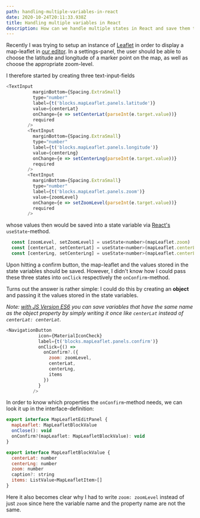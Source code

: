 ```yaml
---
path: handling-multiple-variables-in-react
date: 2020-10-24T20:11:33.938Z
title: Handling multiple variables in React
description: How can we handle multiple states in React and save them to a database?
---
```

Recently I was trying to setup an instance of [Leaflet](https://leafletjs.com/) in order to display a map-leaflet in [our editor](https://github.com/wepublish/wepublish/). In a settings-panel, the user should be able to choose the latitude and longitude of a marker point on the map, as well as choose the appropriate zoom-level. 

I therefore started by creating three text-input-fields

```javascript
<TextInput
          marginBottom={Spacing.ExtraSmall}
          type="number"
          label={t('blocks.mapLeaflet.panels.latitude')}
          value={centerLat}
          onChange={e => setCenterLat(parseInt(e.target.value))}
          required
        />
        <TextInput
          marginBottom={Spacing.ExtraSmall}
          type="number"
          label={t('blocks.mapLeaflet.panels.longitude')}
          value={centerLng}
          onChange={e => setCenterLng(parseInt(e.target.value))}
          required
        />
        <TextInput
          marginBottom={Spacing.ExtraSmall}
          type="number"
          label={t('blocks.mapLeaflet.panels.zoom')}
          value={zoomLevel}
          onChange={e => setZoomLevel(parseInt(e.target.value))}
          required
        />
```

whose values then would be saved into a state variable via [React's](https://reactjs.org/docs/hooks-state.html) `useState`-method. 

```javascript
  const [zoomLevel, setZoomLevel] = useState<number>(mapLeaflet.zoom)
  const [centerLat, setCenterLat] = useState<number>(mapLeaflet.centerLat)
  const [centerLng, setCenterLng] = useState<number>(mapLeaflet.centerLng)
```

Upon hitting a confirm button, the map-leaflet and the values stored in the state variables should be saved. However, I didn't know how I could pass these three states into `onClick` respectively the `onConfirm`-method. 

Turns out the answer is rather simple: I could do this by creating an **object** and passing it the values stored in the state variables. 

*Note: [with JS Version ES6](https://developer.mozilla.org/en-US/docs/Web/JavaScript/Reference/Operators/Object_initializer) you can save variables that have the same name as the object property by simply writing it once like `centerLat` instead of `centerLat: centerLat`.* 

```javascript
<NavigationButton
            icon={MaterialIconCheck}
            label={t('blocks.mapLeaflet.panels.confirm')}
            onClick={() =>
              onConfirm?.({
                zoom: zoomLevel,
                centerLat,
                centerLng,
                items
              })
            }
          />
```
In order to know which properties the `onConfirm`-method needs, we can look it up in the interface-definition: 

```javascript
export interface MapLeafletEditPanel {
  mapLeaflet: MapLeafletBlockValue
  onClose(): void
  onConfirm?(mapLeaflet: MapLeafletBlockValue): void
}

export interface MapLeafletBlockValue {
  centerLat: number
  centerLng: number
  zoom: number
  caption?: string
  items: ListValue<MapLeafletItem>[]
}
```
Here it also becomes clear why I had to write `zoom: zoomLevel` instead of just `zoom` since here the variable name and the property name are not the same. 
